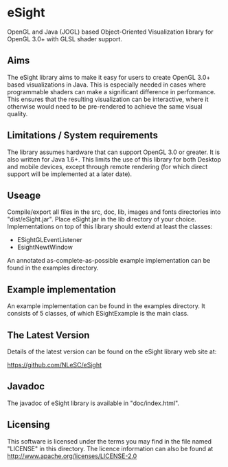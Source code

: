 eSight
======

OpenGL and Java (JOGL) based Object-Oriented Visualization library for OpenGL 3.0+ with GLSL shader support. 

Aims
----

The eSight library aims to make it easy for users to create OpenGL 3.0+ based visualizations in Java. This is especially needed in cases 
where programmable shaders can make a significant difference in performance. This ensures that the resulting visualization can be interactive, 
where it otherwise would need to be pre-rendered to achieve the same visual quality.

Limitations / System requirements
---------------------------------

The library assumes hardware that can support OpenGL 3.0 or greater. It is also written for Java 1.6+. This limits the use of this library 
for both Desktop and mobile devices, except through remote rendering (for which direct support will be implemented at a later date).

Useage
------

Compile/export all files in the src, doc, lib, images and fonts directories into "dist/eSight.jar". Place eSight.jar in the lib directory of your choice. Implementations on top of this library should extend at least the classes:

* ESightGLEventListener
* EsightNewtWindow

An annotated as-complete-as-possible example implementation can be found in the examples directory.

Example implementation
----------------------

An example implementation can be found in the examples directory. It consists of 5 classes, of which ESightExample is the main class.

The Latest Version
------------------
Details of the latest version can be found on the eSight library web site at:  

<https://github.com/NLeSC/eSight>

Javadoc
-------

The javadoc of eSight library is available in "doc/index.html".

Licensing
---------

This software is licensed under the terms you may find in the file named "LICENSE" in this directory. The licence information can also be found at  
<http://www.apache.org/licenses/LICENSE-2.0>